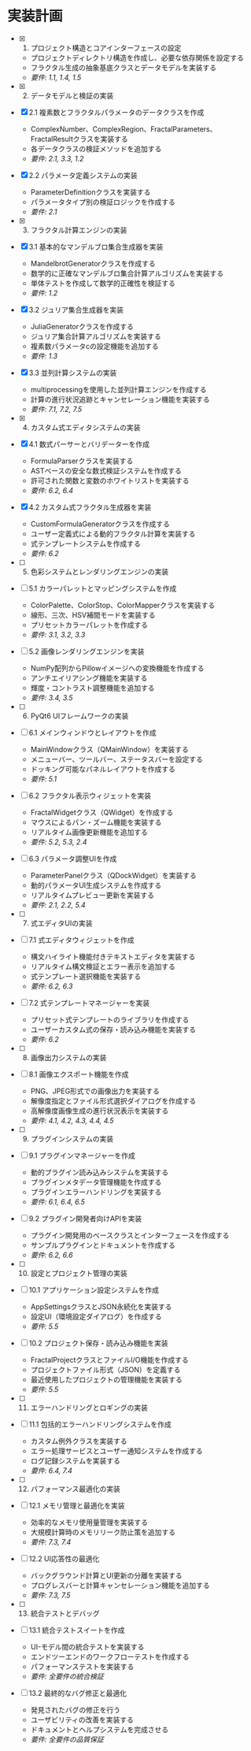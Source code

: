 # 実装計画

- [x] 1. プロジェクト構造とコアインターフェースの設定
  - プロジェクトディレクトリ構造を作成し、必要な依存関係を設定する
  - フラクタル生成の抽象基底クラスとデータモデルを実装する
  - _要件: 1.1, 1.4, 1.5_

- [x] 2. データモデルと検証の実装

- [x] 2.1 複素数とフラクタルパラメータのデータクラスを作成
  - ComplexNumber、ComplexRegion、FractalParameters、FractalResultクラスを実装する
  - 各データクラスの検証メソッドを追加する
  - _要件: 2.1, 3.3, 1.2_

- [x] 2.2 パラメータ定義システムの実装
  - ParameterDefinitionクラスを実装する
  - パラメータタイプ別の検証ロジックを作成する
  - _要件: 2.1_

- [x] 3. フラクタル計算エンジンの実装

- [x] 3.1 基本的なマンデルブロ集合生成器を実装
  - MandelbrotGeneratorクラスを作成する
  - 数学的に正確なマンデルブロ集合計算アルゴリズムを実装する
  - 単体テストを作成して数学的正確性を検証する
  - _要件: 1.2_

- [x] 3.2 ジュリア集合生成器を実装
  - JuliaGeneratorクラスを作成する
  - ジュリア集合計算アルゴリズムを実装する
  - 複素数パラメータcの設定機能を追加する
  - _要件: 1.3_

- [x] 3.3 並列計算システムの実装
  - multiprocessingを使用した並列計算エンジンを作成する
  - 計算の進行状況追跡とキャンセレーション機能を実装する
  - _要件: 7.1, 7.2, 7.5_

- [x] 4. カスタム式エディタシステムの実装

- [x] 4.1 数式パーサーとバリデーターを作成
  - FormulaParserクラスを実装する
  - ASTベースの安全な数式検証システムを作成する
  - 許可された関数と変数のホワイトリストを実装する
  - _要件: 6.2, 6.4_

- [x] 4.2 カスタム式フラクタル生成器を実装
  - CustomFormulaGeneratorクラスを作成する
  - ユーザー定義式による動的フラクタル計算を実装する
  - 式テンプレートシステムを作成する
  - _要件: 6.2_

- [ ] 5. 色彩システムとレンダリングエンジンの実装
- [ ] 5.1 カラーパレットとマッピングシステムを作成
  - ColorPalette、ColorStop、ColorMapperクラスを実装する
  - 線形、三次、HSV補間モードを実装する
  - プリセットカラーパレットを作成する
  - _要件: 3.1, 3.2, 3.3_

- [ ] 5.2 画像レンダリングエンジンを実装
  - NumPy配列からPillowイメージへの変換機能を作成する
  - アンチエイリアシング機能を実装する
  - 輝度・コントラスト調整機能を追加する
  - _要件: 3.4, 3.5_

- [ ] 6. PyQt6 UIフレームワークの実装
- [ ] 6.1 メインウィンドウとレイアウトを作成
  - MainWindowクラス（QMainWindow）を実装する
  - メニューバー、ツールバー、ステータスバーを設定する
  - ドッキング可能なパネルレイアウトを作成する
  - _要件: 5.1_

- [ ] 6.2 フラクタル表示ウィジェットを実装
  - FractalWidgetクラス（QWidget）を作成する
  - マウスによるパン・ズーム機能を実装する
  - リアルタイム画像更新機能を追加する
  - _要件: 5.2, 5.3, 2.4_

- [ ] 6.3 パラメータ調整UIを作成
  - ParameterPanelクラス（QDockWidget）を実装する
  - 動的パラメータUI生成システムを作成する
  - リアルタイムプレビュー更新を実装する
  - _要件: 2.1, 2.2, 5.4_

- [ ] 7. 式エディタUIの実装
- [ ] 7.1 式エディタウィジェットを作成
  - 構文ハイライト機能付きテキストエディタを実装する
  - リアルタイム構文検証とエラー表示を追加する
  - 式テンプレート選択機能を実装する
  - _要件: 6.2, 6.3_

- [ ] 7.2 式テンプレートマネージャーを実装
  - プリセット式テンプレートのライブラリを作成する
  - ユーザーカスタム式の保存・読み込み機能を実装する
  - _要件: 6.2_

- [ ] 8. 画像出力システムの実装
- [ ] 8.1 画像エクスポート機能を作成
  - PNG、JPEG形式での画像出力を実装する
  - 解像度指定とファイル形式選択ダイアログを作成する
  - 高解像度画像生成の進行状況表示を実装する
  - _要件: 4.1, 4.2, 4.3, 4.4, 4.5_

- [ ] 9. プラグインシステムの実装
- [ ] 9.1 プラグインマネージャーを作成
  - 動的プラグイン読み込みシステムを実装する
  - プラグインメタデータ管理機能を作成する
  - プラグインエラーハンドリングを実装する
  - _要件: 6.1, 6.4, 6.5_

- [ ] 9.2 プラグイン開発者向けAPIを実装
  - プラグイン開発用のベースクラスとインターフェースを作成する
  - サンプルプラグインとドキュメントを作成する
  - _要件: 6.2, 6.6_

- [ ] 10. 設定とプロジェクト管理の実装
- [ ] 10.1 アプリケーション設定システムを作成
  - AppSettingsクラスとJSON永続化を実装する
  - 設定UI（環境設定ダイアログ）を作成する
  - _要件: 5.5_

- [ ] 10.2 プロジェクト保存・読み込み機能を実装
  - FractalProjectクラスとファイルI/O機能を作成する
  - プロジェクトファイル形式（JSON）を定義する
  - 最近使用したプロジェクトの管理機能を実装する
  - _要件: 5.5_

- [ ] 11. エラーハンドリングとロギングの実装
- [ ] 11.1 包括的エラーハンドリングシステムを作成
  - カスタム例外クラスを実装する
  - エラー処理サービスとユーザー通知システムを作成する
  - ログ記録システムを実装する
  - _要件: 6.4, 7.4_

- [ ] 12. パフォーマンス最適化の実装
- [ ] 12.1 メモリ管理と最適化を実装
  - 効率的なメモリ使用量管理を実装する
  - 大規模計算時のメモリリーク防止策を追加する
  - _要件: 7.3, 7.4_

- [ ] 12.2 UI応答性の最適化
  - バックグラウンド計算とUI更新の分離を実装する
  - プログレスバーと計算キャンセレーション機能を追加する
  - _要件: 7.3, 7.5_

- [ ] 13. 統合テストとデバッグ
- [ ] 13.1 統合テストスイートを作成
  - UI-モデル間の統合テストを実装する
  - エンドツーエンドのワークフローテストを作成する
  - パフォーマンステストを実装する
  - _要件: 全要件の統合検証_

- [ ] 13.2 最終的なバグ修正と最適化
  - 発見されたバグの修正を行う
  - ユーザビリティの改善を実装する
  - ドキュメントとヘルプシステムを完成させる
  - _要件: 全要件の品質保証_